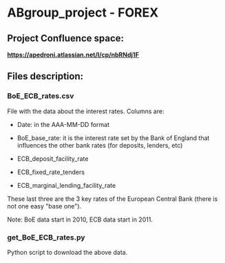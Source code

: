 # ABgroup_project - FOREX

## Project Confluence space:
**https://apedroni.atlassian.net/l/cp/nbRNdj1F**

## Files description:
### BoE_ECB_rates.csv
File with the data about the interest rates. Columns are:
  
- Date: in the AAA-MM-DD format
     
- BoE_base_rate: it is the interest rate set by the Bank of England that influences the other bank rates (for deposits, lenders, etc)
      
- ECB_deposit_facility_rate
- ECB_fixed_rate_tenders
- ECB_marginal_lending_facility_rate
       
These last three are the 3 key rates of the European Central Bank (there is not one easy "base one").

Note: BoE data start in 2010, ECB data start in 2011.

### get_BoE_ECB_rates.py
Python script to download the above data.
